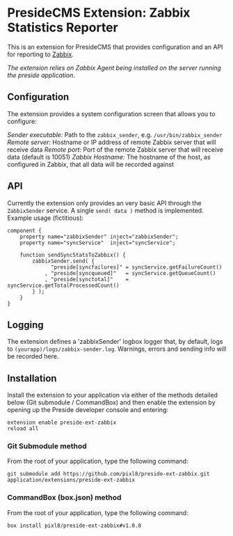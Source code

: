 # PresideCMS Extension: Zabbix Statistics Reporter

This is an extension for PresideCMS that provides configuration and an API for reporting to [Zabbix](http://www.zabbix.com/).

*The extension relies on Zabbix Agent being installed on the server running the preside application*.

## Configuration

The extension provides a system configuration screen that allows you to configure:

*Sender executable:* Path to the `zabbix_sender`, e.g. `/usr/bin/zabbix_sender`
*Remote server:* Hostname or IP address of remote Zabbix server that will receive data
*Remote port:* Port of the remote Zabbix server that will receive data (default is 10051)
*Zabbix Hostname:* The hostname of the host, as configured in Zabbix, that all data will be recorded against

## API

Currently the extension only provides an very basic API through the `ZabbixSender` service. A single `send( data )` method is implemented. Example usage (fictitious):

```
component {
    property name="zabbixSender" inject="zabbixSender";
    property name="syncService"  inject="syncService";

    function sendSyncStatsToZabbix() {
        zabbixSender.send( {
              "preside[syncfailures]" = syncService.getFailureCount()
            , "preside[syncqueued]"   = syncService.getQueueCount()
            , "preside[synctotal]"    = syncService.getTotalProcessedCount()
        } );
    }
}
```

## Logging

The extension defines a 'zabbixSender' logbox logger that, by default, logs to `(yourapp)/logs/zabbix-sender.log`. Warnings, errors and sending info will be recorded here.

## Installation

Install the extension to your application via either of the methods detailed below (Git submodule / CommandBox) and then enable the extension by opening up the Preside developer console and entering:

    extension enable preside-ext-zabbix
    reload all

### Git Submodule method

From the root of your application, type the following command:

    git submodule add https://github.com/pixl8/preside-ext-zabbix.git application/extensions/preside-ext-zabbix

### CommandBox (box.json) method

From the root of your application, type the following command:

    box install pixl8/preside-ext-zabbix#v1.0.0




